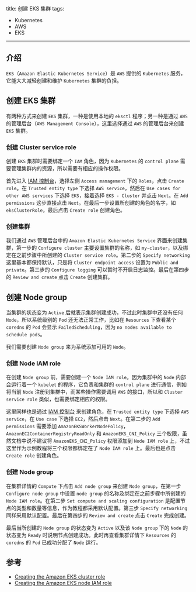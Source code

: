 title: 创建 EKS 集群
tags:
- Kubernetes
- AWS
- EKS
---

## 介绍
`EKS`（`Amazon Elastic Kubernetes Service`）是 `AWS` 提供的 `Kubernetes` 服务，它能大大减轻创建和维护 `Kubernetes` 集群的负担。

## 创建 EKS 集群
有两种方式来创建 `EKS` 集群，一种是使用本地的 `eksctl` 程序；另一种是通过 `AWS` 的管理后台（`AWS Management Console`），这里选择通过 `AWS` 的管理后台来创建 `EKS` 集群。

### 创建 Cluster service role
创建 `EKS` 集群时需要绑定一个 `IAM` 角色，因为 `Kubernetes` 的 `control plane` 需要管理集群内的资源，所以需要有相应的操作权限。

首先进入 [IAM 控制台](https://console.aws.amazon.com/iam/)，选择左侧 `Access management` 下的 `Roles`，点击 `Create role`。在 `Trusted entity type` 下选择 `AWS service`，然后在 `Use cases for other AWS services` 下选择 `EKS`，接着选择 `EKS - Cluster` 并点击 `Next`。在 `Add permissions` 这步直接点击 `Next`。在最后一步设置所创建的角色的名字，如 `eksClusterRole`，最后点击 `Create role` 创建角色。

### 创建集群
我们通过 `AWS` 管理后台中的 `Amazon Elastic Kubernetes Service` 界面来创建集群，第一步的 `Configure cluster` 主要设置集群的名称，如 `my-cluster`，以及绑定在之前步骤中所创建的 `Cluster service role`。第二步的 `Specify networking` 这里基本都保持默认，只是将 `Cluster endpoint access` 设置为 `Public and private`。第三步的 `Configure logging` 可以暂时不开启日志监控。最后在第四步的 `Review and create` 点击 `Create` 创建集群。

## 创建 Node group
当集群的状态变为 `Active` 后就表示集群创建成功，不过此时集群中还没有任何 `Node`，所以系统级别的 `Pod` 还无法正常工作，比如在 `Resources` 下查看某个 `coredns` 的 `Pod` 会显示 `FailedScheduling`，因为 `no nodes available to schedule pods`。

我们需要创建 `Node group` 来为系统添加可用的 `Node`。

### 创建 Node IAM role
在创建 `Node group` 前，需要创建一个 `Node IAM role`。因为集群中的 `Node` 内部会运行着一个 `kubelet` 的程序，它负责和集群的 `control plane` 进行通信，例如将当前 `Node` 注册到集群中，而某些操作需要调用 `AWS` 的接口，所以和 `Cluster service role` 类似，也需要绑定相应的权限。

这里同样也是通过 [IAM 控制台](https://console.aws.amazon.com/iam/) 来创建角色，在 `Trusted entity type` 下选择 `AWS service`，在 `Use case` 下选择 `EC2`，然后点击 `Next`。在第二步的 `Add permissions` 需要添加 `AmazonEKSWorkerNodePolicy`，`AmazonEC2ContainerRegistryReadOnly` 和 `AmazonEKS_CNI_Policy` 三个权限，虽然文档中说不建议将 `AmazonEKS_CNI_Policy` 权限添加到 `Node IAM role` 上，不过这里作为示例教程将三个权限都绑定在了 `Node IAM role` 上。最后也是点击 `Create role` 创建角色。

### 创建 Node group
在集群详情的 `Compute` 下点击 `Add node group` 来创建 `Node group`，在第一步 `Configure node group` 中设置 `node group` 的名称及绑定在之前步骤中所创建的 `Node IAM role`。在第二步 `Set compute and scaling configuration` 是配置节点的类型和数量等信息，作为教程都采用默认配置。第三步 `Specify networking` 同样采用默认配置。最后在第四步的 `Review and create` 点击 `Create` 完成创建。

最后当所创建的 `Node group` 的状态变为 `Active` 以及该 `Node group` 下的 `Node` 的状态变为 `Ready` 时说明节点创建成功。此时再查看集群详情下 `Resources` 的 `coredns` 的 `Pod` 已成功分配了 `Node` 运行。

## 参考
* [Creating the Amazon EKS cluster role](https://docs.aws.amazon.com/eks/latest/userguide/service_IAM_role.html#create-service-role)
* [Creating the Amazon EKS node IAM role](https://docs.aws.amazon.com/eks/latest/userguide/create-node-role.html#create-worker-node-role)